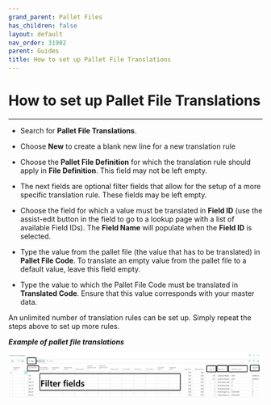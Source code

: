 ```yaml
---
grand_parent: Pallet Files
has_children: false
layout: default
nav_order: 31902
parent: Guides
title: How to set up Pallet File Translations
---
```


# How to set up Pallet File Translations
---

- Search for **Pallet File Translations**.

- Choose **New** to create a blank new line for a new translation rule

- Choose the **Pallet File Definition** for which the translation rule should apply in **File Definition**. This field may not be left empty.

- The next fields are optional filter fields that allow for the setup of a more specific translation rule. These fields may be left empty.

- Choose the field for which a value must be translated in **Field ID** (use the assist-edit button in the field to go to a lookup page with a list of available Field IDs). The **Field Name** will populate when the **Field ID** is selected.

- Type the value from the pallet file (the value that has to be translated) in **Pallet File Code**. To translate an empty value from the pallet file to a default value, leave this field empty.

- Type the value to which the Pallet File Code must be translated in **Translated Code**. Ensure that this value corresponds with your master data.

An unlimited number of translation rules can be set up. Simply repeat the steps above to set up more rules.

_**Example of pallet file translations**_

![](/media/StockLog_Guide_PalletFileTranslations_1_Example.png)